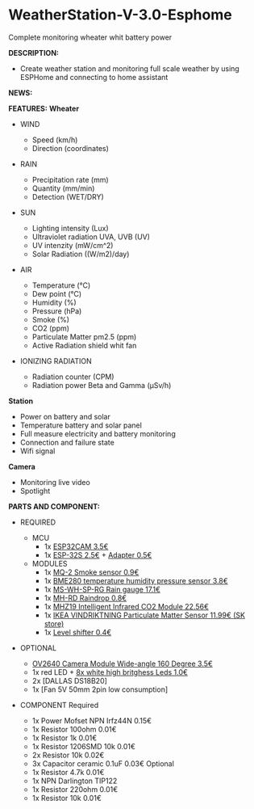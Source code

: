 # WeatherStation-V-3.0-Esphome
Complete monitoring wheater whit battery power

**DESCRIPTION:**
 - Create weather station and monitoring full scale weather by using ESPHome and connecting to home assistant
 
**NEWS:**

**FEATURES:**
**Wheater**
  - WIND
    - Speed (km/h)
    - Direction (coordinates)
  
  - RAIN
    - Precipitation rate (mm)
    - Quantity (mm/min)
    - Detection (WET/DRY)
  
  - SUN
    - Lighting intensity (Lux)
    - Ultraviolet radiation UVA, UVB (UV)
    - UV intenzity (mW/cm^2)
    - Solar Radiation ((W/m2)/day)
  
  - AIR
    - Temperature (°C)
    - Dew point (°C)
    - Humidity (%)
    - Pressure (hPa)
    - Smoke (%)
    - CO2 (ppm)
    - Particulate Matter pm2.5 (ppm)
    - Active Radiation shield whit fan
    
  - IONIZING RADIATION
    - Radiation counter (CPM) 
    - Radiation power Beta and Gamma (µSv/h)

**Station**
   - Power on battery and solar
   - Temperature battery and solar panel
   - Full measure electricity and battery monitoring
   - Connection and failure state
   - Wifi signal

**Camera**
   - Monitoring live video
   - Spotlight
 
**PARTS AND COMPONENT:**
- REQUIRED
   - MCU
       - 1x [ESP32CAM 3.5€](https://a.aliexpress.com/_mNO3h4e)
       - 1x [ESP-32S 2.5€](https://a.aliexpress.com/_mtYXh6i) + [Adapter 0.5€](https://a.aliexpress.com/_mNiOE98)
   - MODULES
       - 1x [MQ-2 Smoke sensor 0.9€](https://a.aliexpress.com/_mqTxVIi)
       - 1x [BME280 temperature humidity pressure sensor 3.8€](https://www.aliexpress.com/item/32862421810.html)
       - 1x [MS-WH-SP-RG Rain gauge 17.1€](https://www.aliexpress.com/item/2026877912.html)
       - 1x [MH-RD Raindrop 0.8€](https://www.aliexpress.com/item/1615411920.html)
       - 1x [MHZ19 Intelligent Infrared CO2 Module 22.56€](https://www.aliexpress.com/item/4000212024923.html)
       - 1x [IKEA VINDRIKTNING Particulate Matter Sensor 11.99€ (SK store)](https://www.ikea.com/sk/sk/p/vindriktning-snimac-kvality-vzduchu-80515910/)
       - 1x [Level shifter 0.4€](https://www.aliexpress.com/item/1005002976498419.html)
       

   
- OPTIONAL
  - [OV2640 Camera Module Wide-angle 160 Degree 3.5€](https://a.aliexpress.com/_mLNkjQE)
  - 1x red LED + [8x white high britghess Leds 1.0€](https://a.aliexpress.com/_mLdLj0m)
  - 2x [DALLAS DS18B20]
  - 1x [Fan 5V 50mm 2pin low consumption]

- COMPONENT
  Required
  - 1x Power Mofset NPN Irfz44N 0.15€
  - 1x Resistor 100ohm 0.01€
  - 1x Resistor 1k 0.01€
  - 1x Resistor 1206SMD 10k 0.01€
  - 2x Resistor 10k 0.02€
  - 3x Capacitor ceramic 0.1uF 0.03€
  Optional
  - 1x Resistor 4.7k 0.01€
  - 1x NPN Darlington TIP122
  - 1x Resistor 220ohm 0.01€
  - 1x Resistor 10k 0.01€

  



